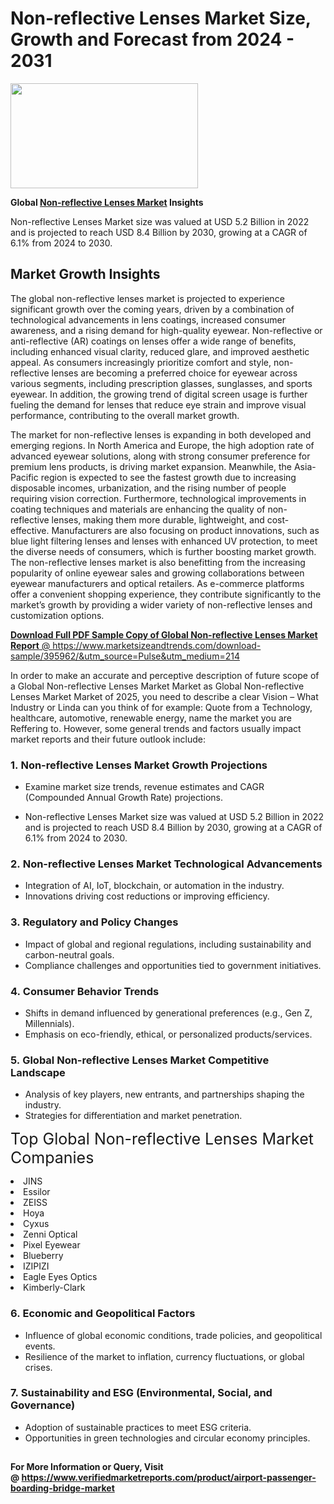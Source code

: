 <H1>Non-reflective Lenses Market Size, Growth and Forecast from 2024 - 2031</H1><img class="aligncenter size-medium wp-image-584254" src="https://thirdeyenews.in/wp-content/uploads/2024/09/Global-Market-Research-300x168.jpeg" alt="" width="300" height="168" /><p><strong>Global&nbsp;<a href="https://www.marketsizeandtrends.com/download-sample/395962/&amp;utm_source=Pulse&amp;utm_medium=214">Non-reflective Lenses Market</a> Insights</strong></p><p>Non-reflective Lenses Market size was valued at USD 5.2 Billion in 2022 and is projected to reach USD 8.4 Billion by 2030, growing at a CAGR of 6.1% from 2024 to 2030.</p><p><h2>Market Growth Insights</h2> <p>The global non-reflective lenses market is projected to experience significant growth over the coming years, driven by a combination of technological advancements in lens coatings, increased consumer awareness, and a rising demand for high-quality eyewear. Non-reflective or anti-reflective (AR) coatings on lenses offer a wide range of benefits, including enhanced visual clarity, reduced glare, and improved aesthetic appeal. As consumers increasingly prioritize comfort and style, non-reflective lenses are becoming a preferred choice for eyewear across various segments, including prescription glasses, sunglasses, and sports eyewear. In addition, the growing trend of digital screen usage is further fueling the demand for lenses that reduce eye strain and improve visual performance, contributing to the overall market growth.</p> <p><a href="#"></a></p> <p>The market for non-reflective lenses is expanding in both developed and emerging regions. In North America and Europe, the high adoption rate of advanced eyewear solutions, along with strong consumer preference for premium lens products, is driving market expansion. Meanwhile, the Asia-Pacific region is expected to see the fastest growth due to increasing disposable incomes, urbanization, and the rising number of people requiring vision correction. Furthermore, technological improvements in coating techniques and materials are enhancing the quality of non-reflective lenses, making them more durable, lightweight, and cost-effective. Manufacturers are also focusing on product innovations, such as blue light filtering lenses and lenses with enhanced UV protection, to meet the diverse needs of consumers, which is further boosting market growth. The non-reflective lenses market is also benefitting from the increasing popularity of online eyewear sales and growing collaborations between eyewear manufacturers and optical retailers. As e-commerce platforms offer a convenient shopping experience, they contribute significantly to the market’s growth by providing a wider variety of non-reflective lenses and customization options. <p><a href="#"></p><p><span class=""><strong>Download Full PDF Sample Copy of Global Non-reflective Lenses Market Report</strong> @ <a href="https://www.marketsizeandtrends.com/download-sample/395962/&amp;utm_source=Pulse&amp;utm_medium=214" target="_blank">https://www.marketsizeandtrends.com/download-sample/395962/&amp;utm_source=Pulse&amp;utm_medium=214</a></span></p><p>In order to make an accurate and perceptive description of future scope of a Global&nbsp;Non-reflective Lenses Market Market as Global&nbsp;Non-reflective Lenses Market Market of 2025, you need to describe a clear Vision &ndash; What Industry or Linda can you think of for example: Quote from a Technology, healthcare, automotive, renewable energy, name the market you are Reffering to. However, some general trends and factors usually impact market reports and their future outlook include:</p><h3>1.&nbsp;<strong>Non-reflective Lenses Market Growth Projections</strong></h3><ul><li>Examine market size trends, revenue estimates and CAGR (Compounded Annual Growth Rate) projections.</li><li><p>Non-reflective Lenses Market size was valued at USD 5.2 Billion in 2022 and is projected to reach USD 8.4 Billion by 2030, growing at a CAGR of 6.1% from 2024 to 2030.</p></li></ul><h3>2.&nbsp;<strong>Non-reflective Lenses Market Technological Advancements</strong></h3><ul><li>Integration of AI, IoT, blockchain, or automation in the industry.</li><li>Innovations driving cost reductions or improving efficiency.</li></ul><h3>3.&nbsp;<strong>Regulatory and Policy Changes</strong></h3><ul><li>Impact of global and regional regulations, including sustainability and carbon-neutral goals.</li><li>Compliance challenges and opportunities tied to government initiatives.</li></ul><h3>4.&nbsp;<strong>Consumer Behavior Trends</strong></h3><ul><li>Shifts in demand influenced by generational preferences (e.g., Gen Z, Millennials).</li><li>Emphasis on eco-friendly, ethical, or personalized products/services.</li></ul><h3>5.&nbsp;<strong>Global Non-reflective Lenses Market Competitive Landscape</strong></h3><ul><li>Analysis of key players, new entrants, and partnerships shaping the industry.</li><li>Strategies for differentiation and market penetration.</li></ul><p data-pm-slice="1 1 []"><span style="color: inherit; font-family: inherit; font-size: 25px;">Top Global Non-reflective Lenses Market Companies</span></p><div class="" data-test-id=""><p><li>JINS</li><li> Essilor</li><li> ZEISS</li><li> Hoya</li><li> Cyxus</li><li> Zenni Optical</li><li> Pixel Eyewear</li><li> Blueberry</li><li> IZIPIZI</li><li> Eagle Eyes Optics</li><li> Kimberly-Clark</li></p></div><h3>6.&nbsp;<strong>Economic and Geopolitical Factors</strong></h3><ul><li>Influence of global economic conditions, trade policies, and geopolitical events.</li><li>Resilience of the market to inflation, currency fluctuations, or global crises.</li></ul><h3>7.&nbsp;<strong>Sustainability and ESG (Environmental, Social, and Governance)</strong></h3><ul><li>Adoption of sustainable practices to meet ESG criteria.</li><li>Opportunities in green technologies and circular economy principles.</li></ul><h2><strong style="font-size: 14px;">For More Information or Query, Visit @&nbsp;</strong><a style="background-color: #ffffff; font-size: 14px;" href="https://www.marketsizeandtrends.com/report/non-reflective-lenses-market/" target="_blank">https://www.verifiedmarketreports.com/product/airport-passenger-boarding-bridge-market</a></h2>
